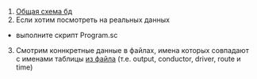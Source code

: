 1. [Общая схема бд](01.drawio.png)
2. Если хотим посмотреть на реальных данных 
  - выполните скрипт Program.sc
3. Смотрим коннкретные данные в файлах, имена которых совпадают с именами таблицы [из файла](01.drawio.png)
(т.е. output, conductor, driver, route и time)
